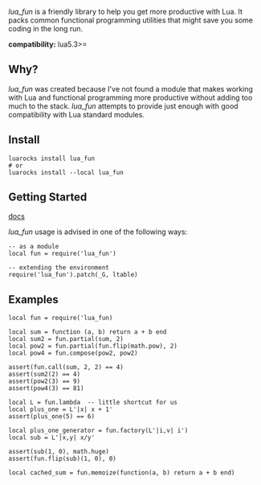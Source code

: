*lua_fun* is a friendly library to help you get more productive with Lua.
It packs common functional programming utilities that might save you
some coding in the long run.

**compatibility:** lua5.3>=

## Why?

*lua_fun* was created because I've not found a module that makes working
with Lua and functional programming more productive without adding too much
to the stack. *lua_fun* attempts to provide just enough with good compatibility
with Lua standard modules.

## Install

```
luarocks install lua_fun
# or
luarocks install --local lua_fun
```

## Getting Started

[docs](https://github.com/italomaia/lua_fun/blob/master/docs/index.html)

*lua_fun* usage is advised in one of the following ways:

```
-- as a module
local fun = require('lua_fun')

-- extending the environment
require('lua_fun').patch(_G, ltable)
```

## Examples

```
local fun = require('lua_fun)

local sum = function (a, b) return a + b end
local sum2 = fun.partial(sum, 2)
local pow2 = fun.partial(fun.flip(math.pow), 2)
local pow4 = fun.compose(pow2, pow2)

assert(fun.call(sum, 2, 2) == 4)
assert(sum2(2) == 4)
assert(pow2(3) == 9)
assert(pow4(3) == 81)

local L = fun.lambda  -- little shortcut for us 
local plus_one = L'|x| x + 1'
assert(plus_one(5) == 6)

local plus_one_generator = fun.factory(L'|i,v| i')
local sub = L'|x,y| x/y'

assert(sub(1, 0), math.huge)
assert(fun.flip(sub)(1, 0), 0)

local cached_sum = fun.memoize(function(a, b) return a + b end)
```
